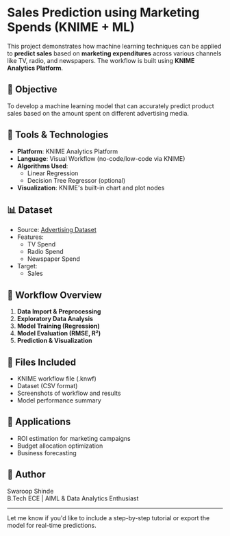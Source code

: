# Sales Prediction using Marketing Spends (KNIME + ML)

This project demonstrates how machine learning techniques can be applied to **predict sales** based on **marketing expenditures** across various channels like TV, radio, and newspapers. The workflow is built using **KNIME Analytics Platform**.

## 🎯 Objective
To develop a machine learning model that can accurately predict product sales based on the amount spent on different advertising media.

## 🧠 Tools & Technologies
- **Platform**: KNIME Analytics Platform  
- **Language**: Visual Workflow (no-code/low-code via KNIME)  
- **Algorithms Used**:
  - Linear Regression  
  - Decision Tree Regressor (optional)  
- **Visualization**: KNIME's built-in chart and plot nodes

## 📊 Dataset
- Source: [Advertising Dataset](https://www.statlearning.com/)
- Features:
  - TV Spend
  - Radio Spend
  - Newspaper Spend
- Target:
  - Sales

## 🔁 Workflow Overview
1. **Data Import & Preprocessing**  
2. **Exploratory Data Analysis**  
3. **Model Training (Regression)**  
4. **Model Evaluation (RMSE, R²)**  
5. **Prediction & Visualization**

## 📁 Files Included
- KNIME workflow file (.knwf)  
- Dataset (CSV format)  
- Screenshots of workflow and results  
- Model performance summary

## 📎 Applications
- ROI estimation for marketing campaigns  
- Budget allocation optimization  
- Business forecasting

## 👤 Author
Swaroop Shinde  
B.Tech ECE | AIML & Data Analytics Enthusiast

---

Let me know if you'd like to include a step-by-step tutorial or export the model for real-time predictions.
